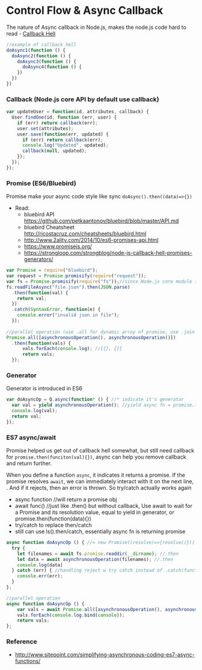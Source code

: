 # Control Flow & Async Callback

The nature of Async callback in Node.js, makes the node.js code hard to read - [Callback Hell](http://callbackhell.com/)

```js
//example of callback hell
doAsync1(function () {
  doAsync2(function () {
    doAsync3(function () {
      doAsync4(function () {
    })
  })
})
```  

### Callback (Node.js core API by default use callback)

```js
var updateUser = function(id, attributes, callback) {
  User.findOne(id, function (err, user) {
    if (err) return callback(err);
    user.set(attributes);
    user.save(function(err, updated) {
      if (err) return callback(err);
      console.log("Updated", updated);
      callback(null, updated);
    });
  });
});
```  

### Promise (ES6/Bluebird)
Promise make your async code style like sync `doAsync().then((data)=>{})`

- Read: 
  * bluebird API https://github.com/petkaantonov/bluebird/blob/master/API.md
  * bluebird Cheatsheet http://ricostacruz.com/cheatsheets/bluebird.html
  * http://www.2ality.com/2014/10/es6-promises-api.html
  * https://www.promisejs.org/
  * https://strongloop.com/strongblog/node-js-callback-hell-promises-generators/

```js
var Promise = require("bluebird");
var request = Promise.promisify(require("request"));
var fs = Promise.promisify(require("fs"));//since Node.js core module is using callback by default, need wrap w bluebird promise
fs.readFileAsync("file.json").then(JSON.parse)
  .then(function(val) {
    return val;
  })
  .catch(SyntaxError, function(e) {
    console.error("invalid json in file");
  });
  
//parallel operation (use .all for dynamic array of promise, use .join for known # of promise)
Promise.all([asynchronousOperation(), asynchronousOperation()])
  .then(function(vals) {
      vals.forEach(console.log); //[{}, {}]
      return vals;
  });  
```  

### Generator 
Generator is introduced in ES6  

```js
var doAsyncOp = Q.async(function* () { //* indicate it's generator
  var val = yield asynchronousOperation(); //yield async fn = promise.then
  console.log(val);
  return val;
});
```    

### ES7 async/await 

Promise helped us get out of callback hell somewhat, but still need callback for `promise.then(funciton(val){})`, async can help you remove callback and return further. 

When you define a function `async`, it indicates it returns a promise. If the promise resolves `await`, we can immediately interact with it on the next line, . And if it rejects, then an error is thrown. So try/catch actually works again

- async function //will return a promise obj
- await func() //just like .then() but without callback, Use await to wait for a Promise and its resolution value, equal to yield in generator, or promise.then(function(data){})
- try/catch to replace then/catch
- still can use ls().then/catch, essentially async fn is returning promise

```js
async function doAsyncOp () { //= new Promise((resolve)=>{resolve()}))
  try {
    let filenames = await fs.promise.readdir(__dirname); //.then
    let data = await asynchronousOperation(filenames); //.then
    console.log(data)
  } catch (err) { //handling reject w try catch instead of .catch(function(err){})
    console.err(err);
  }    
};

//parallel operation
async function doAsyncOp () {
    var vals = await Promise.all([asynchronousOperation(), asynchronousOperation()]);
    vals.forEach(console.log.bind(console));
    return vals;
};
```  

### Reference
- http://www.sitepoint.com/simplifying-asynchronous-coding-es7-async-functions/
